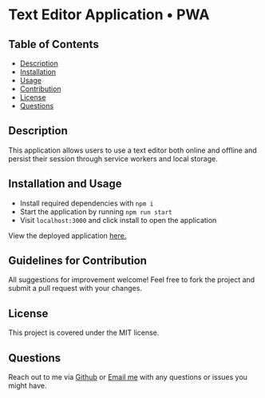 # Text Editor Application • PWA

## Table of Contents

- [Description](#description)
- [Installation](#installation)
- [Usage](#usage)
- [Contribution](#contribution)
- [License](#license)
- [Questions](#questions)

## Description

This application allows users to use a text editor both online and offline and persist their session through service workers and local storage.

## Installation and Usage

- Install required dependencies with `npm i`
- Start the application by running `npm run start`
- Visit `localhost:3000` and click install to open the application

View the deployed application [here.](https://drive.google.com/file/d/1ciG2lykHxgiDiK_uj-hH5hOaGO_3pYjr/view?usp=drive_link)

## Guidelines for Contribution

All suggestions for improvement welcome! Feel free to fork the project and submit a pull request with your changes.

## License

This project is covered under the MIT license.

## Questions

Reach out to me via [Github](https://github.com/hollyniquette) or [Email me](mailto:hollyniquette@gmail.com) with any questions or issues you might have.
